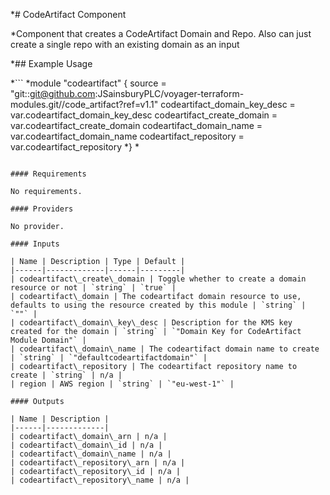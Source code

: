 \*# CodeArtifact Component

\*Component that creates a CodeArtifact Domain and Repo. Also can just create a single repo with an existing domain as an input

\*## Example Usage

\*```
*module "codeartifact" {
 source = "git::git@github.com:JSainsburyPLC/voyager-terraform-modules.git//code_artifact?ref=v1.1"
 codeartifact_domain_key_desc = var.codeartifact_domain_key_desc
 codeartifact_create_domain = var.codeartifact_create_domain
 codeartifact_domain_name = var.codeartifact_domain_name
 codeartifact_repository = var.codeartifact_repository
*}
*
```

#### Requirements

No requirements.

#### Providers

No provider.

#### Inputs

| Name | Description | Type | Default |
|------|-------------|------|---------|
| codeartifact\_create\_domain | Toggle whether to create a domain resource or not | `string` | `true` |
| codeartifact\_domain | The codeartifact domain resource to use, defaults to using the resource created by this module | `string` | `""` |
| codeartifact\_domain\_key\_desc | Description for the KMS key created for the domain | `string` | `"Domain Key for CodeArtifact Module Domain"` |
| codeartifact\_domain\_name | The codeartifact domain name to create | `string` | `"defaultcodeartifactdomain"` |
| codeartifact\_repository | The codeartifact repository name to create | `string` | n/a |
| region | AWS region | `string` | `"eu-west-1"` |

#### Outputs

| Name | Description |
|------|-------------|
| codeartifact\_domain\_arn | n/a |
| codeartifact\_domain\_id | n/a |
| codeartifact\_domain\_name | n/a |
| codeartifact\_repository\_arn | n/a |
| codeartifact\_repository\_id | n/a |
| codeartifact\_repository\_name | n/a |

